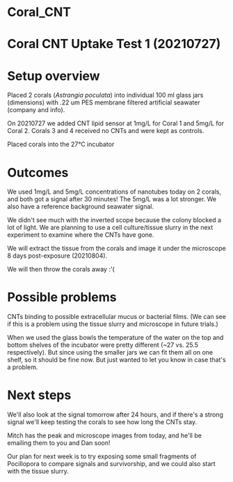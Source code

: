 # Coral_CNT

# Coral CNT Uptake Test 1 (20210727)

# Setup overview

Placed 2 corals (*Astrangia poculata*) into individual 100 ml glass jars (dimensions) with .22 um PES membrane filtered artificial seawater (company and info).  

On 20210727 we added CNT lipid sensor at 1mg/L for Coral 1 and 5mg/L for Coral 2. Corals 3 and 4 received no CNTs and were kept as controls.

Placed corals into the 27°C incubator

# Outcomes

We used 1mg/L and 5mg/L concentrations of nanotubes today on 2 corals, and both got a signal after 30 minutes! The 5mg/L was a lot stronger. We also have a reference background seawater signal.

We didn't see much with the inverted scope because the colony blocked a lot of light. We are planning to use a cell culture/tissue slurry in the next experiment to examine where the CNTs have gone.

We will extract the tissue from the corals and image it under the microscope 8 days post-exposure (20210804).

We will then throw the corals away :'(

# Possible problems

CNTs binding to possible extracellular mucus or bacterial films. (We can see if this is a problem using the tissue slurry and microscope in future trials.)

When we used the glass bowls the temperature of the water on the top and bottom shelves of the incubator were pretty different (~27 vs. 25.5 respectively). But since using the smaller jars we can fit them all on one shelf, so it should be fine now. But just wanted to let you know in case that's a problem.

# Next steps

We'll also look at the signal tomorrow after 24 hours, and if there's a strong signal we'll keep testing the corals to see how long the CNTs stay.  

Mitch has the peak and microscope images from today, and he'll be emailing them to you and Dan soon!  

Our plan for next week is to try exposing some small fragments of Pocillopora to compare signals and survivorship, and we could also start with the tissue slurry.  

